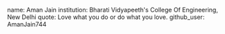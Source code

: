 name: Aman Jain
institution: Bharati Vidyapeeth's College Of Engineering, New Delhi
quote: Love what you do or do what you love.
github_user: AmanJain744
